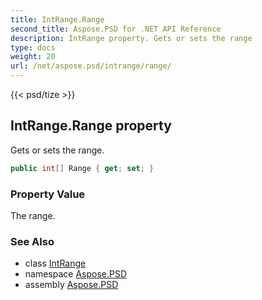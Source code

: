 ```yaml
---
title: IntRange.Range
second_title: Aspose.PSD for .NET API Reference
description: IntRange property. Gets or sets the range
type: docs
weight: 20
url: /net/aspose.psd/intrange/range/
---
```

{{< psd/tize >}}
## IntRange.Range property

Gets or sets the range.

```csharp
public int[] Range { get; set; }
```

### Property Value

The range.

### See Also

* class [IntRange](../)
* namespace [Aspose.PSD](../../../aspose.psd/)
* assembly [Aspose.PSD](../../../)


